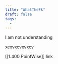 ```yaml
---
title: "WhatTheFk"
draft: false
tags:
  -
---
```

I am not understanding



xcxvxcvxvxcv

[[1.400 PointWise]]  link


